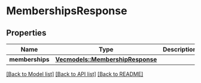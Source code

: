# MembershipsResponse

## Properties

Name | Type | Description | Notes
------------ | ------------- | ------------- | -------------
**memberships** | [**Vec<models::MembershipResponse>**](MembershipResponse.md) |  | 

[[Back to Model list]](../README.md#documentation-for-models) [[Back to API list]](../README.md#documentation-for-api-endpoints) [[Back to README]](../README.md)


